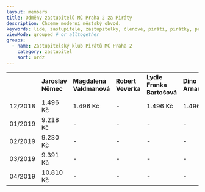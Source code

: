 ```yaml
--- 
layout: members
title: Odměny zastupitelů MČ Praha 2 za Piráty
description: Chceme moderní městský obvod.
keywords: lidé, zastupitelé, zastupitelky, členové, piráti, pirátky, příznivci
viewMode: grouped # or alltogether
groups:
  - name: Zastupitelský klub Pirátů MČ Praha 2
    category: zastupitel
    sort: ordz
---
```


<table><tr>
  <td> 
  </td><td><b>Jaroslav Němec</b>
  </td><td><b>Magdalena Valdmanová</b>
  </td><td><b>Robert Veverka</b>
  </td><td><b>Lydie Franka Bartošová</b>
  </td><td><b>Dino Arnautovič</b>
  </td><td><b>Lukáš Funk</b>
  </td><td><b>Martin Altschmied</b>
  </td></tr>
     <tr><td>12/2018</td><td>1.496 Kč</td><td>1.496 Kč</td><td> - </td><td>1.496 Kč</td><td>1.496 Kč</td><td>1.496 Kč</td><td>1.496 Kč</td>
</tr><tr><td>01/2019</td><td>9.218 Kč</td><td> - </td><td> - </td><td> - </td><td> - </td><td> - </td><td>6 997,00 Kč</td>
</tr><tr><td>02/2019</td><td>9.230 Kč</td><td> - </td><td> - </td><td> - </td><td> - </td><td> - </td><td>9 230,00 Kč</td>
</tr><tr><td>03/2019</td><td>9.391 Kč</td><td> - </td><td> - </td><td> - </td><td> - </td><td> - </td><td>9 230,00 Kč</td>
</tr><tr><td>04/2019</td><td>10.810 Kč</td><td> - </td><td> - </td><td> - </td><td> - </td><td> - </td><td>9 230,00 Kč</td>
</tr>
</table>
